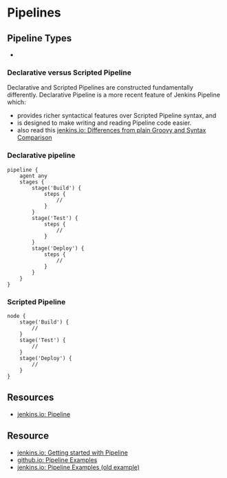 # Pipelines

## Pipeline Types
- 

### Declarative versus Scripted Pipeline
Declarative and Scripted Pipelines are constructed fundamentally differently. Declarative Pipeline is a more recent feature of Jenkins Pipeline which:
- provides richer syntactical features over Scripted Pipeline syntax, and
- is designed to make writing and reading Pipeline code easier.
- also read this [jenkins.io: Differences from plain Groovy and Syntax Comparison](https://www.jenkins.io/doc/book/pipeline/syntax/#differences-from-plain-groovy)

### Declarative pipeline

```
pipeline {
    agent any 
    stages {
        stage('Build') { 
            steps {
                // 
            }
        }
        stage('Test') { 
            steps {
                // 
            }
        }
        stage('Deploy') { 
            steps {
                // 
            }
        }
    }
}
```

### Scripted Pipeline

```
node {  
    stage('Build') { 
        // 
    }
    stage('Test') { 
        // 
    }
    stage('Deploy') { 
        // 
    }
}
```

## Resources
- [jenkins.io: Pipeline](https://www.jenkins.io/doc/book/pipeline/)


## Resource
- [jenkins.io: Getting started with Pipeline](https://www.jenkins.io/doc/book/pipeline/getting-started/)
- [github.io: Pipeline Examples](https://github.com/jenkinsci/pipeline-examples)
- [jenkins.io: Pipeline Examples (old example)](https://www.jenkins.io/doc/pipeline/examples/)
